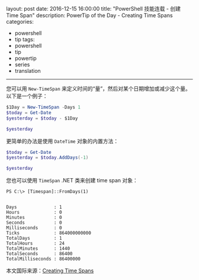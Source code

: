 ﻿layout: post
date: 2016-12-15 16:00:00
title: "PowerShell 技能连载 - 创建 Time Span"
description: PowerTip of the Day - Creating Time Spans
categories:
- powershell
- tip
tags:
- powershell
- tip
- powertip
- series
- translation
---
您可以用 `New-TimeSpan` 来定义时间的“量”，然后对某个日期增加或减少这个量。以下是一个例子：

```powershell
$1Day = New-TimeSpan -Days 1
$today = Get-Date
$yesterday = $today - $1Day

$yesterday
```

更简单的办法是使用 `DateTime` 对象的内置方法：

```powershell
$today = Get-Date
$yesterday = $today.AddDays(-1)

$yesterday
```

您也可以使用 `TimeSpan` .NET 类来创建 time span 对象：

```
PS C:\> [Timespan]::FromDays(1)

​    
Days              : 1
Hours             : 0
Minutes           : 0
Seconds           : 0
Milliseconds      : 0
Ticks             : 864000000000
TotalDays         : 1
TotalHours        : 24
TotalMinutes      : 1440
TotalSeconds      : 86400
TotalMilliseconds : 86400000
```
<!--more-->
本文国际来源：[Creating Time Spans](http://community.idera.com/powershell/powertips/b/tips/posts/creating-time-spans1)
